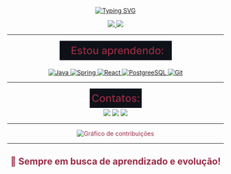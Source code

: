 <p align="center">
  <a href="https://git.io/typing-svg">
    <img src="https://readme-typing-svg.demolab.com?font=Fira+Code&weight=600&size=25&pause=1000&color=982B44&random=false&width=435&height=40&lines=Ol%C3%A1%2C+eu+sou+Klaus+Santos!+%E2%98%95%F0%9F%92%BB%F0%9F%8C%9" alt="Typing SVG">
  </a>
</p>

<div align="center">
  <a href="https://github.com/KlausSantos">
  <img loading="lazy" height="150em" src="https://github-readme-stats.vercel.app/api?username=KlausSantos&show_icons=true&theme=moltack&include_all_commits=true&count_private=true"/>
  <img loading="lazy" height="150em" src="https://github-readme-stats.vercel.app/api/top-langs/?username=KlausSantos&layout=compact&langs_count=7&theme=moltack"/>
</div>
    
---

<div align="center">
  <img src="Aprendendo.jpg" />
</div>

<div style="display: inline_block" align="center"><br>
  <img src="https://cdn.jsdelivr.net/gh/devicons/devicon/icons/java/java-original.svg" width="50" height="40" alt="Java"/>
  <img src="https://cdn.jsdelivr.net/gh/devicons/devicon/icons/spring/spring-original.svg" width="50" height="40" alt="Spring"/>
  <img src="https://cdn.jsdelivr.net/gh/devicons/devicon/icons/react/react-original.svg" width="50" height="40" alt="React"/>
  <img src="https://cdn.jsdelivr.net/gh/devicons/devicon@latest/icons/postgresql/postgresql-original.svg" width="50" height="40" alt="PostgreeSQL"/>
  <img src="https://cdn.jsdelivr.net/gh/devicons/devicon@latest/icons/git/git-original.svg" width="50" height="40" alt="Git"/>
</div>

---

<div align="center">
  <img src="Contatos.jpg" />
</div>

<div align="center">
  <a href="https://instagram.com/klausantus/" target="_blank"><img loading="lazy" src="https://img.shields.io/badge/-Instagram-%23E4405F?style=for-the-badge&logo=instagram&logoColor=white" target="_blank"></a>
  <a href = "mailto:contato@klausantos82"><img loading="lazy" src="https://img.shields.io/badge/Gmail-D14836?style=for-the-badge&logo=gmail&logoColor=white" target="_blank"></a>
  <a href="https://www.linkedin.com/in/klausantos82/" target="_blank"><img loading="lazy" src="https://img.shields.io/badge/-LinkedIn-%230077B5?style=for-the-badge&logo=linkedin&logoColor=white" target="_blank"></a>   
</div>

---

<div align="center" style="color: #982B44;">
  <img src="https://github-readme-activity-graph.vercel.app/graph?username=KlausSantos&theme=drakula&hide_border=true" alt="Gráfico de contribuições">
</div>

---

<h2 align="center" style="color: #982B44;">
  🎯 Sempre em busca de aprendizado e evolução!
</h2>
